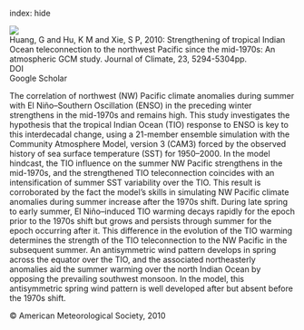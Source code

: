 index: hide

<div class="Citation">
    <div class="Citation-thumb CitationThumb-linked"  data-href="https://doi.org/10.1175/2010jcli3577.1">
      <img src="https://static.claimspace.cloud/climate-study-static/refs/thumbs/14/Huang_et_al_2010-thumb.png" />
    </div>

  <div class="Citation-body">
    <div class="Citation-text">Huang, G and Hu, K M and Xie, S P, 2010: Strengthening of tropical Indian Ocean teleconnection to the northwest Pacific since the mid-1970s: An atmospheric GCM study. <span class="Article-journal">Journal of Climate, </span><span class="Article-volume">23, </span>5294-5304pp.</div>
    <div class="Citation-links">
      <div class="CitationLink" data-href="https://doi.org/10.1175/2010jcli3577.1">
        <div class="CitationLink-icon CitationLink-Doi"></div>
        <div class="CitationLink-text">DOI</div>
      </div>
      <div class="CitationLink" data-href="https://scholar.google.com/scholar?q=10.1175/2010jcli3577.1">
        <div class="CitationLink-icon CitationLink-Scholar"></div>
        <div class="CitationLink-text">Google Scholar</div>
      </div>
    </div>
  </div>
</div>

The correlation of northwest (NW) Pacific climate anomalies during summer with El Niño–Southern Oscillation (ENSO) in the preceding winter strengthens in the mid-1970s and remains high. This study investigates the hypothesis that the tropical Indian Ocean (TIO) response to ENSO is key to this interdecadal change, using a 21-member ensemble simulation with the Community Atmosphere Model, version 3 (CAM3) forced by the observed history of sea surface temperature (SST) for 1950–2000. In the model hindcast, the TIO influence on the summer NW Pacific strengthens in the mid-1970s, and the strengthened TIO teleconnection coincides with an intensification of summer SST variability over the TIO. This result is corroborated by the fact the model’s skills in simulating NW Pacific climate anomalies during summer increase after the 1970s shift. During late spring to early summer, El Niño–induced TIO warming decays rapidly for the epoch prior to the 1970s shift but grows and persists through summer for the epoch occurring after it. This difference in the evolution of the TIO warming determines the strength of the TIO teleconnection to the NW Pacific in the subsequent summer. An antisymmetric wind pattern develops in spring across the equator over the TIO, and the associated northeasterly anomalies aid the summer warming over the north Indian Ocean by opposing the prevailing southwest monsoon. In the model, this antisymmetric spring wind pattern is well developed after but absent before the 1970s shift.

<div class="Citation-copy">
&copy; American Meteorological Society, 2010
</div>